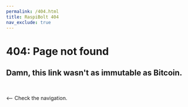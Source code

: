 ```yaml
---
permalink: /404.html
title: RaspiBolt 404
nav_exclude: true
---
```


# 404: Page not found

## Damn, this link wasn't as immutable as Bitcoin.

<br />

<-- Check the navigation.